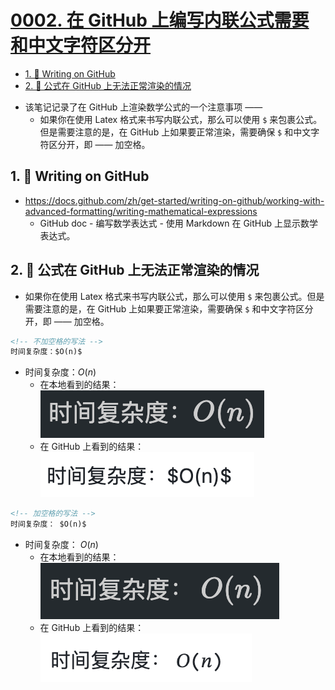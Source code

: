 # [0002. 在 GitHub 上编写内联公式需要和中文字符区分开](https://github.com/Tdahuyou/markdown/tree/main/0002.%20%E5%9C%A8%20GitHub%20%E4%B8%8A%E7%BC%96%E5%86%99%E5%86%85%E8%81%94%E5%85%AC%E5%BC%8F%E9%9C%80%E8%A6%81%E5%92%8C%E4%B8%AD%E6%96%87%E5%AD%97%E7%AC%A6%E5%8C%BA%E5%88%86%E5%BC%80)


<!-- region:toc -->
- [1. 🔗 Writing on GitHub](#1--writing-on-github)
- [2. 📒 公式在 GitHub 上无法正常渲染的情况](#2--公式在-github-上无法正常渲染的情况)
<!-- endregion:toc -->
- 该笔记记录了在 GitHub 上渲染数学公式的一个注意事项 ——
  - 如果你在使用 Latex 格式来书写内联公式，那么可以使用 `$` 来包裹公式。但是需要注意的是，在 GitHub 上如果要正常渲染，需要确保 `$` 和中文字符区分开，即 —— 加空格。

## 1. 🔗 Writing on GitHub

- https://docs.github.com/zh/get-started/writing-on-github/working-with-advanced-formatting/writing-mathematical-expressions
  - GitHub doc - 编写数学表达式 - 使用 Markdown 在 GitHub 上显示数学表达式。

## 2. 📒 公式在 GitHub 上无法正常渲染的情况

- 如果你在使用 Latex 格式来书写内联公式，那么可以使用 `$` 来包裹公式。但是需要注意的是，在 GitHub 上如果要正常渲染，需要确保 `$` 和中文字符区分开，即 —— 加空格。

```md
<!-- 不加空格的写法 -->
时间复杂度：$O(n)$
```
- 时间复杂度：$O(n)$
  - 在本地看到的结果：![](md-imgs/2024-10-20-22-16-49.png)
  - 在 GitHub 上看到的结果：![](md-imgs/2024-10-20-22-19-50.png)

```md
<!-- 加空格的写法 -->
时间复杂度： $O(n)$
```
- 时间复杂度： $O(n)$
  - 在本地看到的结果：![](md-imgs/2024-10-20-22-17-04.png)
  - 在 GitHub 上看到的结果：![](md-imgs/2024-10-20-22-19-54.png)
